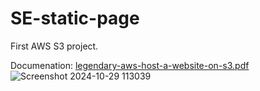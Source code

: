 # SE-static-page
First AWS S3 project.

Documenation:  [legendary-aws-host-a-website-on-s3.pdf](https://github.com/user-attachments/files/17555580/legendary-aws-host-a-website-on-s3.pdf)
![Screenshot 2024-10-29 113039](https://github.com/user-attachments/assets/c29473a8-fd4a-435f-959f-c8f1d186fc6d)
